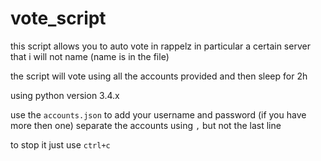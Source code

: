 # vote_script

this script allows you to auto vote in rappelz 
in particular a certain server that i will not name (name is in the file)

the script will vote using all the accounts provided and then sleep for 2h


using python version 3.4.x

use the ``` accounts.json ``` to add your username and password (if you have more then one)
separate the accounts using ``` , ``` but not the last line

to stop it just use ``` ctrl+c ``` 
